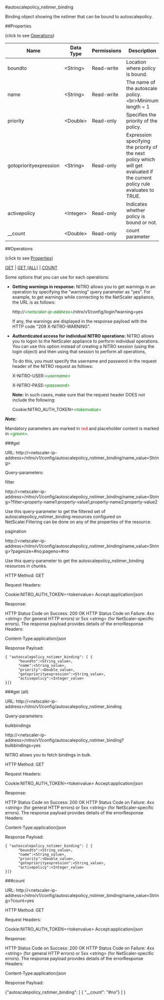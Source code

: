 #autoscalepolicy_nstimer_binding

Binding object showing the nstimer that can be bound to autoscalepolicy.


##Properties 
<span>(click to see [Operations](#operations))</span>


<table><thead><tr><th>Name</th><th> Data Type</th><th> Permissions</th><th>Description</th></tr></thead><tbody><tr><td>boundto</td><td>&lt;String></td><td>Read-write</td><td>Location where policy is bound.</td><tr><tr><td>name</td><td>&lt;String></td><td>Read-write</td><td>The name of the autoscale policy.&lt;br>Minimum length = 1</td><tr><tr><td>priority</td><td>&lt;Double></td><td>Read-only</td><td>Specifies the priority of the policy.</td><tr><tr><td>gotopriorityexpression</td><td>&lt;String></td><td>Read-only</td><td>Expression specifying the priority of the next policy which will get evaluated if the current policy rule evaluates to TRUE.</td><tr><tr><td>activepolicy</td><td>&lt;Integer></td><td>Read-only</td><td>Indicates whether policy is bound or not.</td><tr><tr><td>__count</td><td>&lt;Double></td><td>Read-only</td><td>count parameter</td><tr></tbody></table>
##Operations 
<span>(click to see [Properties](#properties))</span>


[GET](#get) | [GET (ALL)](#get-(all)) | [COUNT](#count)


Some options that you can use for each operations:
<ul><li><p><b>Getting warnings in response:</b> NITRO allows you to get warnings in an operation by specifying the "warning" query parameter as "yes". For example, to get warnings while connecting to the NetScaler appliance, the URL is as follows:</p><p>http://<span style="color:green;font-style:italic;">&lt;netscaler-ip-address&gt;</span>/nitro/v1/config/login?warning=yes</p><p>If any, the warnings are displayed in the response payload with the HTTP code "209 X-NITRO-WARNING".</p></li><li><p><b>Authenticated access for individual NITRO operations:</b> NITRO allows you to logon to the NetScaler appliance to perform individual operations. You can use this option instead of creating a NITRO session (using the login object) and then using that session to perform all operations,</p><p>To do this, you must specify the username and password in the request header of the NITRO request as follows:</p><p>X-NITRO-USER:<span style="color:green;font-style:italic;">&lt;username&gt;</span></p><p>X-NITRO-PASS:<span style="color:green;font-style:italic;">&lt;password&gt;</span></p><p><b>Note:</b> In such cases, make sure that the request header DOES not include the following:</p><p>Cookie:NITRO_AUTH_TOKEN=<span style="color:green;font-style:italic;">&lt;tokenvalue&gt;</span></p></li></ul>



***Note:*** 
Mandatory parameters are marked in <span style="color:#FF0000;">red</span> and placeholder content is marked in <span style="color:green;font-style:italic">&lt;green&gt;</span>.

###get



URL: http://&lt;netscaler-ip-address&gt;/nitro/v1/config/autoscalepolicy_nstimer_binding/name_value&lt;String&gt;
Query-parameters:
filter
http://&lt;netscaler-ip-address&gt;/nitro/v1/config/autoscalepolicy_nstimer_binding/name_value&lt;String&gt;?filter=property-name1:property-value1,property-name2:property-value2
Use this query-parameter to get the filtered set of autoscalepolicy_nstimer_binding resources configured on NetScaler.Filtering can be done on any of the properties of the resource.


pagination
http://&lt;netscaler-ip-address&gt;/nitro/v1/config/autoscalepolicy_nstimer_binding/name_value&lt;String&gt;?pagesize=#no;pageno=#no
Use this query-parameter to get the autoscalepolicy_nstimer_binding resources in chunks.



HTTP Method: GET
Request Headers:

Cookie:NITRO_AUTH_TOKEN=&lt;tokenvalue&gt;Accept:application/json

Response:
HTTP Status Code on Success: 200 OKHTTP Status Code on Failure: 4xx &lt;string&gt; (for general HTTP errors) or 5xx &lt;string&gt; (for NetScaler-specific errors). The response payload provides details of the errorResponse Headers:

Content-Type:application/json

Response Payload: ```{ "autoscalepolicy_nstimer_binding": [ {      "boundto":<String_value>,      "name":<String_value>,      "priority":<Double_value>,      "gotopriorityexpression":<String_value>,      "activepolicy":<Integer_value>}]}```



###get (all)



URL: http://&lt;netscaler-ip-address&gt;/nitro/v1/config/autoscalepolicy_nstimer_binding
Query-parameters:
bulkbindings
http://&lt;netscaler-ip-address&gt;/nitro/v1/config/autoscalepolicy_nstimer_binding?bulkbindings=yes
NITRO allows you to fetch bindings in bulk.



HTTP Method: GET
Request Headers:

Cookie:NITRO_AUTH_TOKEN=&lt;tokenvalue&gt;Accept:application/json

Response:
HTTP Status Code on Success: 200 OKHTTP Status Code on Failure: 4xx &lt;string&gt; (for general HTTP errors) or 5xx &lt;string&gt; (for NetScaler-specific errors). The response payload provides details of the errorResponse Headers:

Content-Type:application/json

Response Payload: ```{ "autoscalepolicy_nstimer_binding": [ {      "boundto":<String_value>,      "name":<String_value>,      "priority":<Double_value>,      "gotopriorityexpression":<String_value>,      "activepolicy":<Integer_value>}]}```



###count



URL: http://&lt;netscaler-ip-address&gt;/nitro/v1/config/autoscalepolicy_nstimer_binding/name_value&lt;String&gt;?count=yes
HTTP Method: GET
Request Headers:

Cookie:NITRO_AUTH_TOKEN=&lt;tokenvalue&gt;Accept:application/json

Response:
HTTP Status Code on Success: 200 OKHTTP Status Code on Failure: 4xx &lt;string&gt; (for general HTTP errors) or 5xx &lt;string&gt; (for NetScaler-specific errors). The response payload provides details of the errorResponse Headers:

Content-Type:application/json

Response Payload: 
{"autoscalepolicy_nstimer_binding": [ { "__count": "#no"} ] }


